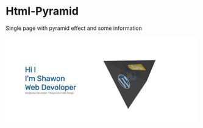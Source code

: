 # Html-Pyramid
Single page with pyramid effect and some information


![alt text](https://github.com/Islamshawon71/Html-Pyramid/blob/master/Screenshot.png)
